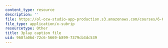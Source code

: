 ```yaml
---
content_type: resource
description: ''
file: https://ol-ocw-studio-app-production.s3.amazonaws.com/courses/6-042j-mathematics-for-computer-science-fall-2010/968fa06d72c65669b8997379cb3dc539_SmFwFdESMHI.vtt
file_type: application/x-subrip
resourcetype: Other
title: 3play caption file
uid: 968fa06d-72c6-5669-b899-7379cb3dc539
---
```

